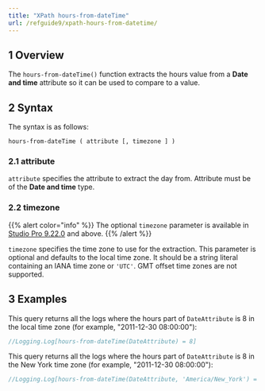 ```yaml
---
title: "XPath hours-from-dateTime"
url: /refguide9/xpath-hours-from-datetime/
---
```


## 1 Overview

The `hours-from-dateTime()` function extracts the hours value from a **Date and time** attribute so it can be used to compare to a value.

## 2 Syntax

The syntax is as follows:

```
hours-from-dateTime ( attribute [, timezone ] )
```

### 2.1 attribute

`attribute` specifies the attribute to extract the day from. Attribute must be of the **Date and time** type.

### 2.2 timezone

{{% alert color="info" %}}
The optional `timezone` parameter is available in [Studio Pro 9.22.0](/releasenotes/studio-pro/9.22/) and above.
{{% /alert %}}

`timezone` specifies the time zone to use for the extraction. This parameter is optional and defaults to the local time zone. It should be a string literal containing an IANA time zone or `'UTC'`. GMT offset time zones are not supported.

## 3 Examples

This query returns all the logs where the hours part of `DateAttribute` is 8 in the local time zone (for example, "2011-12-30 08:00:00"):

```java {linenos=false}
//Logging.Log[hours-from-dateTime(DateAttribute) = 8]
```

This query returns all the logs where the hours part of `DateAttribute` is 8 in the New York time zone (for example, "2011-12-30 08:00:00"):

```java {linenos=false}
//Logging.Log[hours-from-dateTime(DateAttribute, 'America/New_York') = 8]
```
